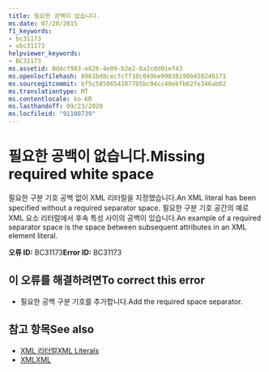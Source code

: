 ```yaml
---
title: 필요한 공백이 없습니다.
ms.date: 07/20/2015
f1_keywords:
- bc31173
- vbc31173
helpviewer_keywords:
- BC31173
ms.assetid: 0d4cf983-e826-4e09-b2e2-8a2cdd01ef43
ms.openlocfilehash: 8961bd8cecfcff10c049be99038190b458246171
ms.sourcegitcommit: bf5c5850654187705bc94cc40ebfb62fe346ab02
ms.translationtype: MT
ms.contentlocale: ko-KR
ms.lasthandoff: 09/23/2020
ms.locfileid: "91100739"
---
```

# <a name="missing-required-white-space"></a><span data-ttu-id="f23eb-102">필요한 공백이 없습니다.</span><span class="sxs-lookup"><span data-stu-id="f23eb-102">Missing required white space</span></span>

<span data-ttu-id="f23eb-103">필요한 구분 기호 공백 없이 XML 리터럴을 지정했습니다.</span><span class="sxs-lookup"><span data-stu-id="f23eb-103">An XML literal has been specified without a required separator space.</span></span> <span data-ttu-id="f23eb-104">필요한 구분 기호 공간의 예로 XML 요소 리터럴에서 후속 특성 사이의 공백이 있습니다.</span><span class="sxs-lookup"><span data-stu-id="f23eb-104">An example of a required separator space is the space between subsequent attributes in an XML element literal.</span></span>  
  
 <span data-ttu-id="f23eb-105">**오류 ID:** BC31173</span><span class="sxs-lookup"><span data-stu-id="f23eb-105">**Error ID:** BC31173</span></span>  
  
## <a name="to-correct-this-error"></a><span data-ttu-id="f23eb-106">이 오류를 해결하려면</span><span class="sxs-lookup"><span data-stu-id="f23eb-106">To correct this error</span></span>  
  
- <span data-ttu-id="f23eb-107">필요한 공백 구분 기호를 추가합니다.</span><span class="sxs-lookup"><span data-stu-id="f23eb-107">Add the required space separator.</span></span>  
  
## <a name="see-also"></a><span data-ttu-id="f23eb-108">참고 항목</span><span class="sxs-lookup"><span data-stu-id="f23eb-108">See also</span></span>

- [<span data-ttu-id="f23eb-109">XML 리터럴</span><span class="sxs-lookup"><span data-stu-id="f23eb-109">XML Literals</span></span>](../language-reference/xml-literals/index.md)
- [<span data-ttu-id="f23eb-110">XML</span><span class="sxs-lookup"><span data-stu-id="f23eb-110">XML</span></span>](../programming-guide/language-features/xml/index.md)

